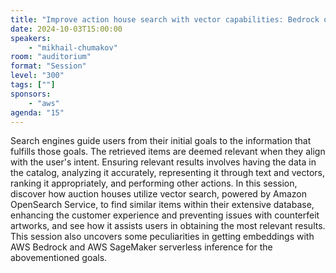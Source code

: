 ```yaml
---
title: "Improve action house search with vector capabilities: Bedrock or SageMaker Serverless inference."
date: 2024-10-03T15:00:00
speakers:
    - "mikhail-chumakov"
room: "auditorium"
format: "Session" 
level: "300"
tags: [""]
sponsors: 
    - "aws"
agenda: "15"
---
```


Search engines guide users from their initial goals to the information that fulfills those goals. The retrieved items are deemed relevant when they align with the user's intent. Ensuring relevant results involves having the data in the catalog, analyzing it accurately, representing it through text and vectors, ranking it appropriately, and performing other actions.
In this session, discover how auction houses utilize vector search, powered by Amazon OpenSearch Service, to find similar items within their extensive database, enhancing the customer experience and preventing issues with counterfeit artworks, and see how it assists users in obtaining the most relevant results.
This session also uncovers some peculiarities in getting embeddings with AWS Bedrock and AWS SageMaker serverless inference for the abovementioned goals.